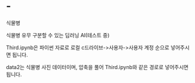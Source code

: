 # -
식물병

식물병 유무 구분할 수 있는 딥러닝 AI(테스트 중)

Third.ipynb은 파이썬 자료로 로컬 c드라이브->사용자->사용자 계정 순으로 넣어주시면 됩니다.

data2는 식물병 사진 데이터이며, 압축을 풀어 Third.ipynb와 같은 경로로 넣어주시면 됩니다.
